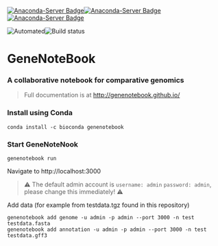 [![Anaconda-Server Badge](https://anaconda.org/bioconda/genenotebook/badges/version.svg)](https://anaconda.org/bioconda/genenotebook)[![Anaconda-Server Badge](https://anaconda.org/bioconda/genenotebook/badges/latest_release_date.svg)](https://anaconda.org/bioconda/genenotebook)[![Anaconda-Server Badge](https://anaconda.org/bioconda/genenotebook/badges/platforms.svg)](https://anaconda.org/bioconda/genenotebook)

![Automated](https://img.shields.io/docker/cloud/automated/genenotebook/genenotebook.svg?style=flat-square&logo=docker)![Build status](https://img.shields.io/docker/cloud/build/genenotebook/genenotebook.svg?style=flat-square&logo=docker)

# GeneNoteBook

### A collaborative notebook for comparative genomics

> Full documentation is at http://genenotebook.github.io/

### Install using Conda

```
conda install -c bioconda genenotebook
```

### Start GeneNoteNook

```
genenotebook run
```

Navigate to http://localhost:3000

> :warning: The default admin account is `username: admin` `password: admin`, please change this immediately! :warning:

Add data (for example from testdata.tgz found in this repository)

```
genenotebook add genome -u admin -p admin --port 3000 -n test testdata.fasta
genenotebook add annotation -u admin -p admin --port 3000 -n test testdata.gff3
```
